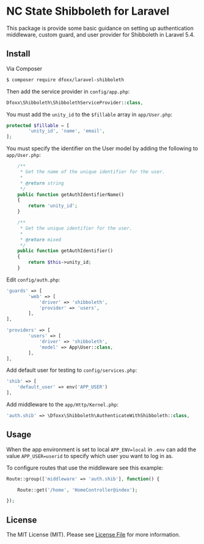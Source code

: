 # NC State Shibboleth for Laravel

This package is provide some basic guidance on setting up authentication middleware,
custom guard, and user provider for Shibboleth in Laravel 5.4.

## Install

Via Composer

``` bash
$ composer require dfoxx/laravel-shibboleth
```

Then add the service provider in `config/app.php`:
``` php
Dfoxx\Shibboleth\ShibbolethServiceProvider::class,
```
You must add the `unity_id` to the `$fillable` array in `app/User.php`:
``` php
protected $fillable = [
        'unity_id', 'name', 'email',
];
```

You must specify the identifier on the User model by adding the following to `app/User.php`:
``` php
    /**
     * Get the name of the unique identifier for the user.
     *
     * @return string
     */
    public function getAuthIdentifierName()
    {
        return 'unity_id';
    }

    /**
     * Get the unique identifier for the user.
     *
     * @return mixed
     */
    public function getAuthIdentifier()
    {
        return $this->unity_id;
    }
```

Edit `config/auth.php`:
``` php
'guards' => [
        'web' => [
            'driver' => 'shibboleth',
            'provider' => 'users',
        ],
],

'providers' => [
        'users' => [
            'driver' => 'shibboleth',
            'model' => App\User::class,
        ],
],
```

Add default user for testing to `config/services.php`:
```php
'shib' => [
    'default_user' => env('APP_USER')
],
```

Add middleware to the `app/Http/Kernel.php`:
``` php
'auth.shib' => \Dfoxx\Shibboleth\AuthenticateWithShibboleth::class,
```

## Usage

When the app environment is set to local `APP_ENV=local` in `.env` can add the value
`APP_USER=userid` to specify which user you want to log in as.

To configure routes that use the middleware see this example:
``` php
Route::group(['middleware' => 'auth.shib'], function() {

    Route::get('/home', 'HomeController@index');

});
```

## License

The MIT License (MIT). Please see [License File](LICENSE.md) for more information.
